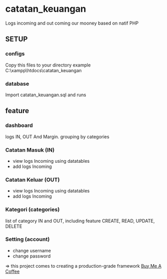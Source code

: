 # catatan_keuangan

Logs incoming and out coming our mooney
based on natif PHP

## SETUP

### configs

Copy this files to your directory
example C:\xampp\htdocs\catatan_keuangan

### database

Import catatan_keuangan.sql and runs

## feature

### dashboard
logs IN, OUT And Margin. grouping by categories

### Catatan Masuk (IN)
* view logs Incoming using datatables
* add logs Incoming

### Catatan Keluar (OUT)
* view logs Incoming using datatables
* add logs Incoming

### Kategori (categories)
list of category IN and OUT, including feature CREATE, READ, UPDATE, DELETE

### Setting (account)
* change username
* change password

=> this project comes to creating a production-grade framework
[Buy Me A Coffee](https://www.buymeacoffee.com/0hans)
